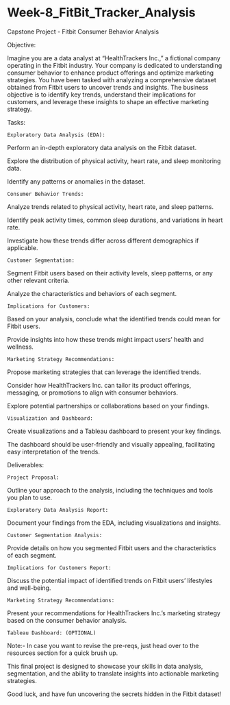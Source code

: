 # Week-8_FitBit_Tracker_Analysis
Capstone Project - Fitbit Consumer Behavior Analysis

Objective:

Imagine you are a data analyst at “HealthTrackers Inc.,” a fictional company operating in the Fitbit industry. Your company is dedicated to understanding consumer behavior to enhance product offerings and optimize marketing strategies. You have been tasked with analyzing a comprehensive dataset obtained from Fitbit users to uncover trends and insights. The business objective is to identify key trends, understand their implications for customers, and leverage these insights to shape an effective marketing strategy.

Tasks:

    Exploratory Data Analysis (EDA):

Perform an in-depth exploratory data analysis on the Fitbit dataset.

Explore the distribution of physical activity, heart rate, and sleep monitoring data.

Identify any patterns or anomalies in the dataset.

    Consumer Behavior Trends:

Analyze trends related to physical activity, heart rate, and sleep patterns.

Identify peak activity times, common sleep durations, and variations in heart rate.

Investigate how these trends differ across different demographics if applicable.

    Customer Segmentation:

Segment Fitbit users based on their activity levels, sleep patterns, or any other relevant criteria.

Analyze the characteristics and behaviors of each segment.

    Implications for Customers:

Based on your analysis, conclude what the identified trends could mean for Fitbit users.

Provide insights into how these trends might impact users’ health and wellness.

    Marketing Strategy Recommendations:

Propose marketing strategies that can leverage the identified trends.

Consider how HealthTrackers Inc. can tailor its product offerings, messaging, or promotions to align with consumer behaviors.

Explore potential partnerships or collaborations based on your findings.

    Visualization and Dashboard:

Create visualizations and a Tableau dashboard to present your key findings.

The dashboard should be user-friendly and visually appealing, facilitating easy interpretation of the trends.

Deliverables:

    Project Proposal:

Outline your approach to the analysis, including the techniques and tools you plan to use.

    Exploratory Data Analysis Report:

Document your findings from the EDA, including visualizations and insights.

    Customer Segmentation Analysis:

Provide details on how you segmented Fitbit users and the characteristics of each segment.

    Implications for Customers Report:

Discuss the potential impact of identified trends on Fitbit users’ lifestyles and well-being.

    Marketing Strategy Recommendations:

Present your recommendations for HealthTrackers Inc.’s marketing strategy based on the consumer behavior analysis.

    Tableau Dashboard: (OPTIONAL)


Note:- In case you want to revise the pre-reqs, just head over to the resources section for a quick brush up.

This final project is designed to showcase your skills in data analysis, segmentation, and the ability to translate insights into actionable marketing strategies.

 Good luck, and have fun uncovering the secrets hidden in the Fitbit dataset!

